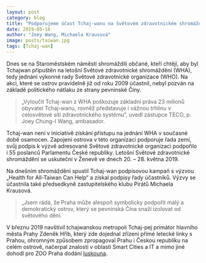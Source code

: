 ```yaml
---
layout: post
category: blog
title: "Podporujeme účast Tchaj-wanu na Světovém zdravotnickém shromáždění"
date: 2019-05-16
author: "Joey Wang, Michaela Krausová"
image: posts/taiwan.jpg
tags: [Tchaj-wan]
---
```


Dnes se na Staroměstském náměstí shromáždili občané, kteří chtějí, aby byl Tchajwan připuštěn na letošní Světové zdravotnické shromáždění (WHA), tedy jednání výkonné rady Světové zdravotnické organizace (WHO). Na akci, které se ostrov pravidelně již od roku 2009 účastnil, nebyl pozván na základě politického nátlaku ze strany pevninské Číny. 

> „Vyloučit Tchaj-wan z WHA poškozuje základní práva 23 milionů obyvatel Tchaj-wanu, rovněž představuje i vážnou trhlinu v celosvětové síti zdravotnického systému“, uvedl zástupce TECO, p. Joey Chung-I Wang, ambasador. 

Tchaj-wan není v iniciativě získání přístupu na jednání WHA v současné době osamocen. Zapojení ostrova v této organizaci podporuje řada zemí, svůj podpis k výzvě adresované Světové zdravotnické organizaci podpořilo i 55 poslanců Parlamentu České republiky. Letošní Světové zdravotnické shromáždění se uskuteční v Ženevě ve dnech 20. – 28. května 2019. 

Na dnešním shromáždění spustil Tchaj-wan podpisovou kampaň s výzvou „Health for All-Taiwan Can Help“ a získal podpisy řady účastníků. Výzvy se účastnila také předsedkyně zastupitelského klubu Pirátů Michaela Krausová.

> „Jsem rádá, že Praha může alespoň symbolicky podpořit malý a demokratický ostrov, který se pevninská Čína snaží izolovat od světového dění. 

V březnu 2019 navštívil tchajwanskou metropoli Tchaj-pej primátor hlavního města Prahy Zdeněk Hřib, který zde dojednal zřízení přímé letecké linky s Prahou, ohromným způsobem zpropagoval Prahu i Českou republiku na celém ostrově, načerpal znalosti v oblasti Smart Cities a IT a mimo jiné dohodl pro ZOO Praha dodání [luskouna](https://www.facebook.com/zdenek.hrib.primator/photos/a.302534390356236/375282113081463/).


